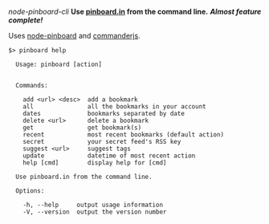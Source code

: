 *node-pinboard-cli*
**Use [pinboard.in](https://pinboard.in) from the command line.**
***Almost feature complete!***

Uses [node-pinboard](https://npmjs.org/package/node-pinboard) and [commanderjs](http://tj.github.io/commander.js/).

```
$> pinboard help

  Usage: pinboard [action]


  Commands:

    add <url> <desc>  add a bookmark
    all               all the bookmarks in your account
    dates             bookmarks separated by date
    delete <url>      delete a bookmark
    get               get bookmark(s)
    recent            most recent bookmarks (default action)
    secret            your secret feed's RSS key
    suggest <url>     suggest tags
    update            datetime of most recent action
    help [cmd]        display help for [cmd]

  Use pinboard.in from the command line.

  Options:

    -h, --help     output usage information
    -V, --version  output the version number
```
